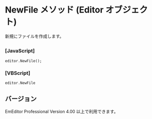 # NewFile メソッド (Editor オブジェクト)

新規にファイルを作成します。

## 

### \[JavaScript\]

```
editor.NewFile();
```

### \[VBScript\]

```
editor.NewFile
```

## バージョン

EmEditor Professional Version 4.00 以上で利用できます。
